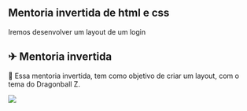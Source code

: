 ## Mentoria invertida de html e css
Iremos desenvolver um layout de um login

## ✈ Mentoria invertida
📌 Essa mentoria invertida, tem como objetivo de criar um layout, com o tema do Dragonball Z.

<img src="https://github.com/tryber/sd-017-dojo-html-css/blob/main/img/print-layout01.png" widt="750" />
